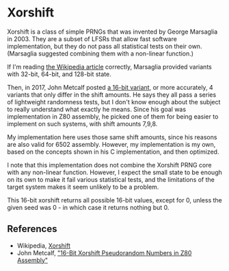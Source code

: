 # Xorshift

Xorshift is a class of simple PRNGs that was invented by George
Marsaglia in 2003. They are a subset of LFSRs that allow fast software
implementation, but they do not pass all statistical tests on their own.
(Marsaglia suggested combining them with a non-linear function.)

If I'm reading [the Wikipedia article][WP] correctly, Marsaglia provided
variants with 32-bit, 64-bit, and 128-bit state.

Then, in 2017, John Metcalf posted [a 16-bit variant][JM], or more
accurately, 4 variants that only differ in the shift amounts. He says
they all pass a series of lightweight randomness tests, but I don't know
enough about the subject to really understand what exactly he means.
Since his goal was implementation in Z80 assembly, he picked one of them
for being easier to implement on such systems, with shift amounts 7,9,8.

My implementation here uses those same shift amounts, since his reasons
are also valid for 6502 assembly. However, my implementation is my own,
based on the concepts shown in his C implementation, and then optimized.

I note that this implementation does not combine the Xorshift PRNG core
with any non-linear function. However, I expect the small state to be
enough on its own to make it fail various statistical tests, and the
limitations of the target system makes it seem unlikely to be a problem.

This 16-bit xorshift returns all possible 16-bit values, except for 0,
unless the given seed was 0 - in which case it returns nothing but 0.

## References

- Wikipedia, [Xorshift][WP]
- John Metcalf, ["16-Bit Xorshift Pseudorandom Numbers in Z80
  Assembly"][JM]

[WP]: https://en.wikipedia.org/wiki/Xorshift
[JM]: http://www.retroprogramming.com/2017/07/xorshift-pseudorandom-numbers-in-z80.html
